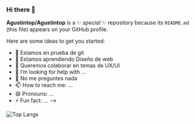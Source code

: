 ### Hi there 👋

**Agustintop/Agustintop** is a ✨ _special_ ✨ repository because its `README.md` (this file) appears on your GitHub profile.

Here are some ideas to get you started:

- 🔭 Estamos en prueba de git
- 🌱 Estamos aprendiendo Diseño de web
- 👯 Queremos colaborar en temas de UX/UI
- 🤔 I’m looking for help with ...
- 💬 No me preguntes nada
- 📫 How to reach me: ...
- 😄 Pronouns: ...
- ⚡ Fun fact: ...
-->

![Top Langs](https://github-readme-stats.vercel.app/api/top-langs/?username=Agustintop&bg_color=000000&text_color=FFFFFF&title_color=159E4A&langs_count=10&card_width=1000&layout=compact)
